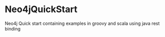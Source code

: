 Neo4jQuickStart
===============

Neo4j Quick start containing examples in groovy and scala using java rest binding
